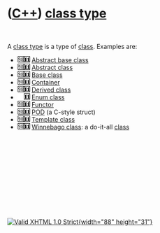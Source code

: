 



 

 

 

 

 

([C++](Cpp.htm)) [class type](CppClassType.htm)
===============================================

 

A [class type](CppClassType.htm) is a type of [class](CppClass.htm).
Examples are:

-   ![C++98](PicCpp98.png)![C++11](PicCpp11.png) [Abstract base
    class](CppAbstractBaseClass.htm)
-   ![C++98](PicCpp98.png)![C++11](PicCpp11.png) [Abstract
    class](CppAbstractClass.htm)
-   ![C++98](PicCpp98.png)![C++11](PicCpp11.png) [Base
    class](CppBaseClass.htm)
-   ![C++98](PicCpp98.png)![C++11](PicCpp11.png)
    [Container](CppContainer.htm)
-   ![C++98](PicCpp98.png)![C++11](PicCpp11.png) [Derived
    class](CppDerivedClass.htm)
-   ![ ](PicSpacer.png)![C++11](PicCpp11.png) [Enum
    class](CppEnumClass.htm)
-   ![C++98](PicCpp98.png)![C++11](PicCpp11.png)
    [Functor](CppFunctor.htm)
-   ![C++98](PicCpp98.png)![C++11](PicCpp11.png) [POD](CppPod.htm) (a
    C-style struct)
-   ![C++98](PicCpp98.png)![C++11](PicCpp11.png) [Template
    class](CppTemplateClass.htm)
-   ![C++98](PicCpp98.png)![C++11](PicCpp11.png) [Winnebago
    class](CppWinnebagoClass.htm): a do-it-all [class](CppClass.htm)

 

 

 

 

 





 

[![Valid XHTML 1.0 Strict](valid-xhtml10.png){width="88"
height="31"}](http://validator.w3.org/check?uri=referer)
